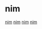 # nim

[nim](https://github.com/nim-lang/Nim)
[nim](https://github.com/Pebaz/nimporter)
[nim](https://github.com/arnetheduck/nlvm)
[nim](https://github.com/calebwin/pipelines)
